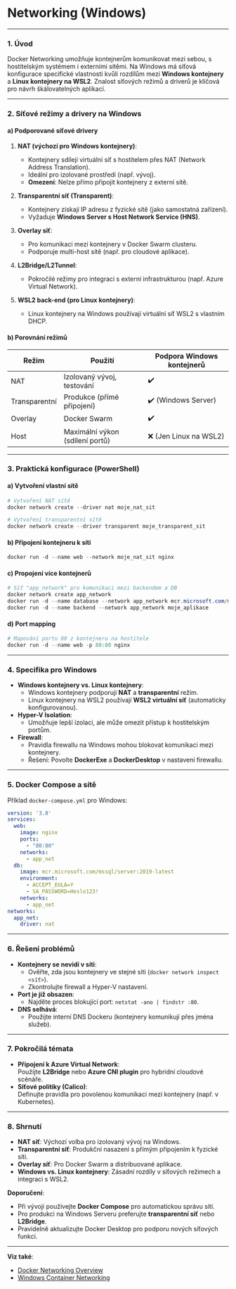 ﻿
# Networking (Windows) 

---

### **1. Úvod** 

Docker Networking umožňuje kontejnerům komunikovat mezi sebou, s hostitelským systémem i externími sítěmi. Na Windows má síťová konfigurace specifické vlastnosti kvůli rozdílům mezi **Windows kontejnery** a **Linux kontejnery na WSL2**. Znalost síťových režimů a driverů je klíčová pro návrh škálovatelných aplikací.

---

### **2. Síťové režimy a drivery na Windows**  

#### **a) Podporované síťové drivery**  

1. **NAT (výchozí pro Windows kontejnery)**:  
   - Kontejnery sdílejí virtuální síť s hostitelem přes NAT (Network Address Translation).  
   - Ideální pro izolované prostředí (např. vývoj).  
   - **Omezení**: Nelze přímo připojit kontejnery z externí sítě.  

2. **Transparentní síť (Transparent)**:  
   - Kontejnery získají IP adresu z fyzické sítě (jako samostatná zařízení).  
   - Vyžaduje **Windows Server s Host Network Service (HNS)**.  

3. **Overlay síť**:  
   - Pro komunikaci mezi kontejnery v Docker Swarm clusteru.  
   - Podporuje multi-host sítě (např. pro cloudové aplikace).  

4. **L2Bridge/L2Tunnel**:  
   - Pokročilé režimy pro integraci s externí infrastrukturou (např. Azure Virtual Network).  

5. **WSL2 back-end (pro Linux kontejnery)**:  
   - Linux kontejnery na Windows používají virtuální síť WSL2 s vlastním DHCP.  

#### **b) Porovnání režimů**  

| **Režim**       | **Použití**                     | **Podpora Windows kontejnerů** |  
|------------------|----------------------------------|--------------------------------|  
| NAT              | Izolovaný vývoj, testování      | ✔️                             |  
| Transparentní    | Produkce (přímé připojení)      | ✔️ (Windows Server)            |  
| Overlay          | Docker Swarm                    | ✔️                             |  
| Host             | Maximální výkon (sdílení portů) | ❌ (Jen Linux na WSL2)         |  

---

### **3. Praktická konfigurace (PowerShell)**  

#### **a) Vytvoření vlastní sítě**  

```powershell
# Vytvoření NAT sítě
docker network create --driver nat moje_nat_sit

# Vytvoření transparentní sítě
docker network create --driver transparent moje_transparent_sit
```  

#### **b) Připojení kontejneru k síti**  

```powershell
docker run -d --name web --network moje_nat_sit nginx
```  

#### **c) Propojení více kontejnerů**  

```powershell
# Síť "app_network" pro komunikaci mezi backendem a DB
docker network create app_network
docker run -d --name database --network app_network mcr.microsoft.com/mssql/server:2019-latest
docker run -d --name backend --network app_network moje_aplikace
```  

#### **d) Port mapping**  

```powershell
# Mapování portu 80 z kontejneru na hostitele
docker run -d --name web -p 80:80 nginx
```  

---

### **4. Specifika pro Windows**  

- **Windows kontejnery vs. Linux kontejnery**:  
  - Windows kontejnery podporují **NAT** a **transparentní** režim.  
  - Linux kontejnery na WSL2 používají **WSL2 virtuální síť** (automaticky konfigurovanou).  
- **Hyper-V Isolation**:  
  - Umožňuje lepší izolaci, ale může omezit přístup k hostitelským portům.  
- **Firewall**:  
  - Pravidla firewallu na Windows mohou blokovat komunikaci mezi kontejnery.  
  - Řešení: Povolte **DockerExe** a **DockerDesktop** v nastavení firewallu.  

---

### **5. Docker Compose a sítě**  

Příklad `docker-compose.yml` pro Windows:  
```yaml
version: '3.8'
services:
  web:
    image: nginx
    ports:
      - "80:80"
    networks:
      - app_net
  db:
    image: mcr.microsoft.com/mssql/server:2019-latest
    environment:
      - ACCEPT_EULA=Y
      - SA_PASSWORD=Heslo123!
    networks:
      - app_net
networks:
  app_net:
    driver: nat
```  

---

### **6. Řešení problémů**  

- **Kontejnery se nevidí v síti**:  
  - Ověřte, zda jsou kontejnery ve stejné síti (`docker network inspect <síť>`).  
  - Zkontrolujte firewall a Hyper-V nastavení.  
- **Port je již obsazen**:  
  - Najděte proces blokující port: `netstat -ano | findstr :80`.  
- **DNS selhává**:  
  - Použijte interní DNS Dockeru (kontejnery komunikují přes jména služeb).  

---

### **7. Pokročilá témata**  

- **Připojení k Azure Virtual Network**:  
  Použijte **L2Bridge** nebo **Azure CNI plugin** pro hybridní cloudové scénáře.  
- **Síťové politiky (Calico)**:  
  Definujte pravidla pro povolenou komunikaci mezi kontejnery (např. v Kubernetes).  

---

### **8. Shrnutí**  

- **NAT síť**: Výchozí volba pro izolovaný vývoj na Windows.  
- **Transparentní síť**: Produkční nasazení s přímým připojením k fyzické síti.  
- **Overlay síť**: Pro Docker Swarm a distribuované aplikace.  
- **Windows vs. Linux kontejnery**: Zásadní rozdíly v síťových režimech a integraci s WSL2.  

**Doporučení**:  
- Při vývoji používejte **Docker Compose** pro automatickou správu sítí.  
- Pro produkci na Windows Serveru preferujte **transparentní síť** nebo **L2Bridge**.  
- Pravidelně aktualizujte Docker Desktop pro podporu nových síťových funkcí.  

--- 

**Viz také**:  
- [Docker Networking Overview](https://docs.docker.com/network/)  
- [Windows Container Networking](https://learn.microsoft.com/en-us/virtualization/windowscontainers/container-networking/architecture)

